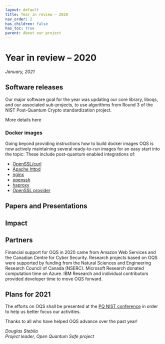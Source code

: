 ```yaml
---
layout: default
title: Year in review – 2020
nav_order: 2
has_children: false
has_toc: true
parent: About our project
---
```

# Year in review – 2020

*January, 2021*

## Software releases

Our major software goal for the year was updating our core library, liboqs, and our associated sub-projects, to use algorithms from Round 3 of the NIST Post-Quantum Crypto standardization project.  

More details here

### Docker images

Going beyond providing instructions how to build docker images OQS is now actively maintaining several ready-to-run images for an easy start into the topic: These include post-quantum enabled integrations of:

- [OpenSSL/curl](https://hub.docker.com/repository/docker/openquantumsafe/curl)
- [Apache httpd](https://hub.docker.com/repository/docker/openquantumsafe/httpd)
- [nginx](https://hub.docker.com/repository/docker/openquantumsafe/nginx)
- [openssh](https://hub.docker.com/repository/docker/openquantumsafe/openssh)
- [haproxy](https://hub.docker.com/repository/docker/openquantumsafe/haproxy)
- [OpenSSL provider](https://hub.docker.com/repository/docker/openquantumsafe/oqs-ossl3)

## Papers and Presentations

## Impact

## Partners

Financial support for OQS in 2020 came from Amazon Web Services and the Canadian Centre for Cyber Security.  Research projects based on OQS were supported by funding from the Natural Sciences and Engineering Research Council of Canada (NSERC).  Microsoft Research donated computation time on Azure. IBM Research and individual contributors provided developer time to move OQS forward.

## Plans for 2021

The efforts on OQS shall be presented at the [PQ NIST conference](https://csrc.nist.gov/Events/2021/third-pqc-standardization-conference) in order to help us better focus our activities.

Thanks to all who have helped OQS advance over the past year! 
 
*Douglas Stebila*<br />
*Project leader, Open Quantum Safe project*
